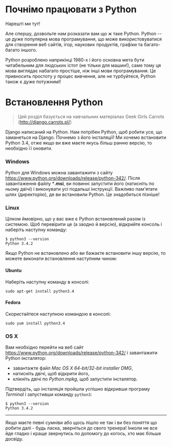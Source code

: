 # Почнімо працювати з Python

Нарешті ми тут!

Але спершу, дозвольте нам розказати вам що ж таке Python. Python -- це дуже популярна мова програмування, що може використовуватися для створення веб сайтів, ігор, наукових продуктів, графіки та багато-багато іншого.

Python розроблено наприкінці 1980-х і його основна мета бути читабельним для людських істот (не тільки для машин!), саме тому ця мова виглядає набагато простіше, ніж інші мови програмування. Це привносить простоту у процес вивчення, але не турбуйтеся, Python також є дуже потужнимl!

# Встановлення Python

> Цей розділ базується на навчальних матеріалах Geek Girls Carrots (http://django.carrots.pl/)

Django написаний на Python. Нам потрібен Python, щоб робити усе, що заманеться на Django. Почнемо з його інсталяції! Ми хочемо встановити Python 3.4, отже якщо ви вже маєте якусь більш ранню версію, то необхідно її оновити.

### Windows

Python для Windows можна завантажити з сайту https://www.python.org/downloads/release/python-342/. Після завантаження файлу ***.msi**, ви повинні запустити його (натисніть по ньому двічі) і виконувати усі подальші інструкції. Важливо пам'ятати шлях (директорію), де ви встановили Python. Це знадобиться пізніше!

### Linux

Цілком ймовірно, що у вас вже є Python встановлений разом із системою. Щоб перевірити це (а заодно й версію), відкрийте консоль і наберіть наступну команду:

    $ python3 --version
    Python 3.4.2
    

Якщо Python не встановлено або ви бажаєте встановити іншу версію, то можете виконати встановлення наступним чином:

#### Ubuntu

Наберіть наступну команду в консолі:

    sudo apt-get install python3.4
    

#### Fedora

Скористайтеся наступною командою в консолі:

    sudo yum install python3.4
    

### OS X

Вам необхідно перейти на веб сайт https://www.python.org/downloads/release/python-342/ і завантажити Python інсталятор:

*   завантажте файл *Mac OS X 64-bit/32-bit installer* *DMG*,
*   натисніть двічі, щоб відкрити його,
*   клікніть двічі по *Python.mpkg*, щоб запустити інсталятор.

Підтвердіть, що інсталяція пройшла успішно відкривши програму *Terminal* і запустивши команду `python3`:

    $ python3 --version
    Python 3.4.2
    

* * *

Якщо маєте певні сумніви або щось пішло не так і ви без поняття що робити далі - будь ласка, зверніться до свого тренера! Інколи не все йде гладко і краще звернутись по допомогу до когось, хто має більше досвіду.